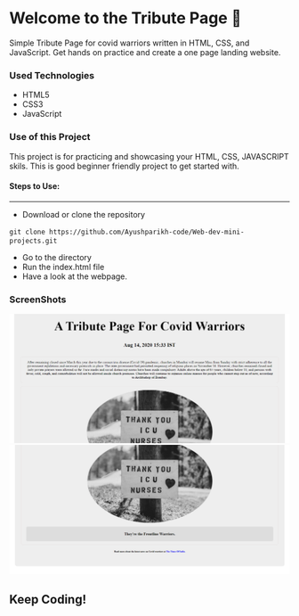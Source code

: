 <h1>Welcome to the Tribute Page 💐</h1>

<p>Simple Tribute Page for covid warriors written in HTML, CSS, and JavaScript. Get hands on practice and create a one page landing website.</p>

<h3>Used Technologies</h3>
<ul>
  <li>HTML5</li>
  <li>CSS3</li>
  <li>JavaScript</li>
</ul>

<h3>Use  of this Project</h4>
<p>This project is for practicing and showcasing your HTML, CSS, JAVASCRIPT skils. This is good beginner friendly project to get started with.</p>

#### Steps to Use:
---

- Download or clone the repository
```
git clone https://github.com/Ayushparikh-code/Web-dev-mini-projects.git
```
- Go to the directory
- Run the index.html file
- Have a look at the webpage.


<h3> ScreenShots </h3>  
<img src = "public/images/tribute.png" alt="Tribute-webpage-demo">
<br>
<img src = "public/images/tribute1.png" alt="Tribute-webpage-demo">


## Keep Coding!